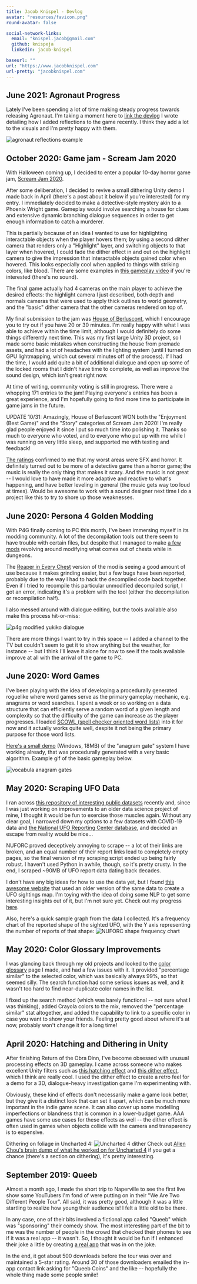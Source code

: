 ```yaml
---
title: Jacob Knispel - Devlog
avatar: "resources/favicon.png"
round-avatar: false

social-network-links:
  email: "knispel.jacob@gmail.com"
  github: knispeja
  linkedin: jacob-knispel

baseurl: ""
url: "https://www.jacobknispel.com"
url-pretty: "jacobknispel.com"
---
```


## June 2021: Agronaut Progress
Lately I've been spending a lot of time making steady progress towards releasing Agronaut. I'm taking a moment here to [link the devlog](https://jacobknispel.itch.io/agronaut/devlog/261753/2d-reflections-quick-dirty) I wrote detailing how I added reflections to the game recently. I think they add a lot to the visuals and I'm pretty happy with them.

![agronaut reflections example](https://i.imgur.com/7lmxF33.gifv)

## October 2020: Game jam - Scream Jam 2020
With Halloween coming up, I decided to enter a popular 10-day horror game jam, [Scream Jam 2020](https://itch.io/jam/scream-jam-2020).

After some deliberation, I decided to revive a small dithering Unity demo I made back in April (there's a post about it below if you're interested) for my entry. I immediately decided to make a detective-style mystery akin to a Phoenix Wright game. Gameplay would involve searching a house for clues and extensive dynamic branching dialogue sequences in order to get enough information to catch a murderer.

This is partially because of an idea I wanted to use for highlighting interactable objects when the player hovers them; by using a second dither camera that renders only a "Highlight" layer, and switching objects to that layer when hovered, I could fade the dither effect in and out on the highlight camera to give the impression that interactable objects gained color when hovered. This looks especially cool when applied to things with striking colors, like blood. There are some examples in [this gameplay video](https://youtu.be/TWTxNanWX-o) if you're interested (there's no sound).

The final game actually had 4 cameras on the main player to achieve the desired effects: the highlight camera I just described, both depth and normals cameras that were used to apply thick outlines to world geometry, and the "basic" dither camera that the other cameras rendered on top of.

My final submission to the jam was [House of Berluscont](https://jacobknispel.itch.io/house-of-berluscont), which I encourage you to try out if you have 20 or 30 minutes. I'm really happy with what I was able to achieve within the time limit, although I would definitely do some things differently next time. This was my first large Unity 3D project, so I made some basic mistakes when constructing the house from premade assets, and had a lot of headaches with the lighting system (until I turned on GPU lightmapping, which cut several minutes off of the process). If I had the time, I would add quite a bit of additional dialogue and open up some of the locked rooms that I didn't have time to complete, as well as improve the sound design, which isn't great right now.

At time of writing, community voting is still in progress. There were a whopping 171 entries to the jam! Playing everyone's entries has been a great experience, and I'm hopefully going to find more time to participate in game jams in the future.

UPDATE 10/31: Amazingly, House of Berluscont WON both the "Enjoyment (Best Game)" and the "Story" categories of Scream Jam 2020! I'm really glad people enjoyed it since I put so much time into polishing it. Thanks so much to everyone who voted, and to everyone who put up with me while I was running on very little sleep, and supported me with testing and feedback!

[The ratings](https://itch.io/jam/scream-jam-2020/rate/789448) confirmed to me that my worst areas were SFX and horror. It definitely turned out to be more of a detective game than a horror game; the music is really the only thing that makes it scary. And the music is not great -- I would love to have made it more adaptive and reactive to what's happening, and have better leveling in general (the music gets way too loud at times). Would be awesome to work with a sound designer next time I do a project like this to try to shore up those weaknesses.

## June 2020: Persona 4 Golden Modding
With P4G finally coming to PC this month, I've been immersing myself in its modding community. A lot of the decompilation tools out there seem to have trouble with certain files, but despite that I managed to make [a few mods](https://github.com/knispeja/P4G-Disable-Trap-Chests) revolving around modifying what comes out of chests while in dungeons.

The [Reaper in Every Chest](https://gamebanana.com/gamefiles/12061) version of the mod is seeing a good amount of use because it makes grinding easier, but a few bugs have been reported, probably due to the way I had to hack the decompiled code back together. Even if I tried to recompile this particular unmodified decompiled script, I got an error, indicating it's a problem with the tool (either the decompilation or recompilation half).

I also messed around with dialogue editing, but the tools available also make this process hit-or-miss:

![p4g modified yukiko dialogue](https://pbs.twimg.com/media/EbFKJ26WAAAQX7Z?format=jpg&name=small)

There are more things I want to try in this space -- I added a channel to the TV but couldn't seem to get it to show anything but the weather, for instance -- but I think I'll leave it alone for now to see if the tools available improve at all with the arrival of the game to PC.

## June 2020: Word Games
I've been playing with the idea of developing a procedurally generated roguelike where word games serve as the primary gameplay mechanic, e.g. anagrams or word searches. I spent a week or so working on a data structure that can efficiently serve a random word of a given length and complexity so that the difficulty of the game can increase as the player progresses. I loaded [SCOWL (spell checker oriented word lists)](http://wordlist.aspell.net/) into it for now and it actually works quite well, despite it not being the primary purpose for those word lists.

[Here's a small demo](https://www.dropbox.com/s/0szfblc2qncnwtb/Vocabula-Aug2020.zip?dl=0) (Windows, 18MB) of the "anagram gate" system I have working already, that was procedurally generated with a very basic algorithm. Example gif of the basic gameplay below.

![vocabula anagram gates](resources/blog/vocabula/vocabula-demo.gif)

## May 2020: Scraping UFO Data
I ran across [this repository of interesting public datasets](https://github.com/awesomedata/awesome-public-datasets) recently and, since I was just working on improvements to an older data science project of mine, I thought it would be fun to exercise those muscles again. Without any clear goal, I narrowed down my options to a few datasets with COVID-19 data and [the National UFO Reporting Center database](http://www.nuforc.org/webreports.html), and decided an escape from reality would be nice...

NUFORC proved deceptively annoying to scrape -- a lot of their links are broken, and an equal number of their report links lead to completely empty pages, so the final version of my scraping script ended up being fairly robust. I haven't used Python in awhile, though, so it's pretty crusty. In the end, I scraped ~90MB of UFO report data dating back decades.

I don't have any big ideas for how to use the data yet, but I found [this awesome website](http://metrocosm.com/ufo-sightings-map.html) that used an older version of the same data to create a UFO sightings map. I'm toying with the idea of doing some NLP to get some interesting insights out of it, but I'm not sure yet.
Check out my progress [here](https://github.com/knispeja/NuforcAnalysis).

Also, here's a quick sample graph from the data I collected. It's a frequency chart of the reported shape of the sighted UFO, with the Y axis representing the number of reports of that shape:
![NUFORC shape frequency chart](resources/blog/nuforc/nuforc-shapefrequency.PNG)

## May 2020: Color Glossary Improvements
I was glancing back through my old projects and looked to the [color glossary](https://www.jacobknispel.com/ColorGlossary) page I made, and had a few issues with it. It provided "percentage similar" to the selected color, which was basically always 99%, so that seemed silly. The search function had some serious issues as well, and it wasn't too hard to find near-duplicate color names in the list.

I fixed up the search method (which was barely functional -- not sure what I was thinking), added Crayola colors to the mix, removed the "percentage similar" stat altogether, and added the capability to link to a specific color in case you want to show your friends. Feeling pretty good about where it's at now, probably won't change it for a long time!

## April 2020: Hatching and Dithering in Unity
After finishing Return of the Obra Dinn, I've become obsessed with unusual processing effects on 3D gameplay. I came across someone who makes excellent Unity filters such as [this hatching effect](https://github.com/keijiro/KinoHatch) and [this dither effect](https://github.com/keijiro/KinoBinary), which I think are really cool. I used the dither effect to create a retro feel for a demo for a 3D, dialogue-heavy investigation game I'm experimenting with.

Obviously, these kind of effects don't necessarily make a game look better, but they give it a distinct look that can set it apart, which can be much more important in the indie game scene. It can also cover up some modelling imperfections or blandness that is common in a lower-budget game. AAA games have some use cases for these effects as well -- the dither effect is often used in games when objects collide with the camera and transparency is to expensive.

Dithering on foliage in Uncharted 4:
![Uncharted 4 dither](https://allenchou.net/wp-content/uploads/2016/05/dithering-1-1024x576.png)
Check out [Allen Chou's brain dump of what he worked on for Uncharted 4](https://allenchou.net/2016/05/a-brain-dump-of-what-i-worked-on-for-uncharted-4/) if you get a chance (there's a section on dithering), it's pretty interesting.

## September 2019: Queeb
Almost a month ago, I made the short trip to Naperville to see the first live show some YouTubers I'm fond of were putting on in their "We Are Two Different People Tour". All said, it was pretty good, although it was a little startling to realize how young their audience is! I felt a little old to be there.

In any case, one of their bits involved a fictional app called "Queeb" which was "sponsoring" their comedy show. The most interesting part of the bit to me was the number of people in the crowd that checked their phones to see if it was a real app -- it wasn't. So, I thought it would be fun if I enhanced their joke a little by creating [a real app](https://play.google.com/store/apps/details?id=io.github.knispeja.queeb) that was in on the joke.

In the end, it got about 500 downloads before the tour was over and maintained a 5-star rating. Around 30 of those downloaders emailed the in-app contact link asking for "Queeb Coins" and the like -- hopefully the whole thing made some people smile!
